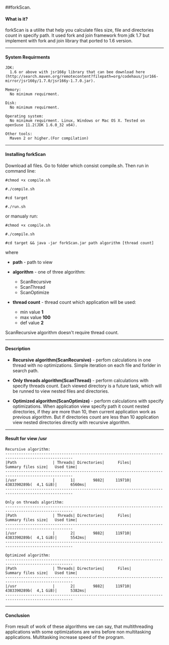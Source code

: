 ##forkScan.

#### What is it?
forkScan is a utilite that help you calculate files size, file and directories count in specify path. It used fork and join framework from jdk 1.7 but implement with fork and join library that ported to 1.6 version.
**** 

#### System Requirments
    JDK:
      1.6 or above with jsr166y library that can bee download here (http://search.maven.org/remotecontent?filepath=org/codehaus/jsr166-mirror/jsr166y/1.7.0/jsr166y-1.7.0.jar).
    
    Memory:
      No minimum requirment.

    Disk:
      No minimum requirment.

    Operating system:
      No minimum requirment. Linux, Windows or Mac OS X. Tested on openSuse 11.2(JDK 1.6.0_32 x64).

    Other tools:
      Maven 2 or higher.(For compilation)
****

#### Installing forkScan
Download all files.
Go to folder which consist compile.sh. Then run in command line:

	#chmod +x compile.sh

	#./compile.sh

	#cd target

	#./run.sh


or manualy run:

	#chmod +x compile.sh

	#./compile.sh

	#cd target && java -jar forkScan.jar path algorithm [thread count]

where

- **path** - path to view

- **algorithm** - one of three algorithm:
	- ScanRecursive
	- ScanThread
	- ScanOptimize

- **thread count** - thread count which application will be used:
	- min value **1**
	- max value **100**
	- def value **2**

ScanRecursive algorithm doesn't require thread count.

****

#### Description

- **Recursive algorithm(ScanRecursive)** - perfom calculations in one thread with no optimizations. Simple iteration on each file and forlder in search path.

- **Only threads algorithm(ScanThread)** - perform calculations with specify threads count. Each viewed directory is a future task, which will be runned to view nested files and directories.

- **Optimized algorithm(ScanOptimize)** - perform calculations with specify optimizations. When application view specify path it count nested directories, if they are more than 10, then current application work as previous algorithm. But if directories count are less than 10 application view nested directories directly with recursive algorithm. 

****

#### Result for view /usr

	Recursive algorithm:
	----------------------------------------------------------------------------------------------------
	|Path                | Threads| Directories|      Files|            Summary files size|   Used time|
	----------------------------------------------------------------------------------------------------
	|/usr                |       1|        9882|     119710|        4383390289b(  4,1 GiB)|      6560ms|
	----------------------------------------------------------------------------------------------------

	Only on threads algorithm:
	----------------------------------------------------------------------------------------------------
	|Path                | Threads| Directories|      Files|            Summary files size|   Used time|
	----------------------------------------------------------------------------------------------------
	|/usr                |       2|        9882|     119710|        4383390289b(  4,1 GiB)|      5542ms|
	----------------------------------------------------------------------------------------------------

	Optimized algorithm:
	----------------------------------------------------------------------------------------------------
	|Path                | Threads| Directories|      Files|            Summary files size|   Used time|
	----------------------------------------------------------------------------------------------------
	|/usr                |       2|        9882|     119710|        4383390289b(  4,1 GiB)|      5382ms|
	----------------------------------------------------------------------------------------------------
****
#### Conclusion
From result of work of these algorithms we can say, that multithreading applications with some optimizations are wins before non multitasking applications. Multitasking increase speed of the program.
